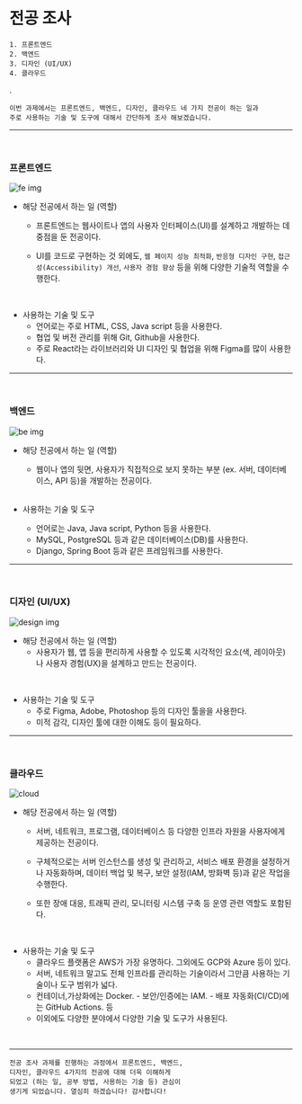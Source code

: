 # 전공 조사
    1. 프론트엔드
    2. 백엔드
    3. 디자인 (UI/UX)
    4. 클라우드
.

    이번 과제에서는 프론트엔드, 백엔드, 디자인, 클라우드 네 가지 전공이 하는 일과
    주로 사용하는 기술 및 도구에 대해서 간단하게 조사 해보겠습니다.

---

<br>

### 프론트엔드

![fe img](https://img1.daumcdn.net/thumb/R1280x0/?scode=mtistory2&fname=https%3A%2F%2Fblog.kakaocdn.net%2Fdn%2FXuOXu%2FbtrajQuCcbS%2FlhWIkDJHEfW1ywd8WskVV0%2Fimg.png)

- 해당 전공에서 하는 일 (역할)
  - 프론트엔드는 웹사이트나 앱의 사용자 인터페이스(UI)를 설계하고 개발하는 데 중점을 둔 전공이다.

  - UI를 코드로 구현하는 것 외에도, `웹 페이지 성능 최적화`, `반응형 디자인 구현`, `접근성(Accessibility) 개선`, `사용자 경험 향상` 등을 위해 다양한 기술적 역할을 수행한다.
<br>

-  사용하는 기술 및 도구
    - 언어로는 주로 HTML, CSS, Java script 등을 사용한다.
    - 협업 및 버전 관리를 위해 Git, Github을 사용한다.
    - 주로 React라는 라이브러리와 UI 디자인 및 협업을 위해 Figma를 많이 사용한다.
  
---

<br>

### 백엔드

![be img](https://ems.elancer.co.kr/99_upload/Append/T_Blog/editor/2023111609485619188.jpg)

- 해당 전공에서 하는 일 (역할)
    - 웹이나 앱의 뒷면, 사용자가 직접적으로 보지 못하는 부분 (ex. 서버, 데이터베이스, API 등)을  개발하는 전공이다.
  <br>

-  사용하는 기술 및 도구
    - 언어로는 Java, Java script, Python 등을 사용한다.
    -  MySQL, PostgreSQL 등과 같은 데이터베이스(DB)를 사용한다.
    -  Django, Spring Boot 등과 같은 프레임워크를 사용한다.

---

<br>

### 디자인 (UI/UX)

![design img](https://velog.velcdn.com/images/orororoa1/post/c1a016ff-ab5f-4162-8486-047c8e9c27bc/image.png)

- 해당 전공에서 하는 일 (역할)
    - 사용자가 웹, 앱 등을 편리하게 사용할 수 있도록 시각적인 요소(색, 레이아웃)나 사용자 경험(UX)을 설계하고 만드는 전공이다.
<br>

-  사용하는 기술 및 도구
    - 주로 Figma, Adobe, Photoshop 등의 디자인 툴을을 사용한다.
    - 미적 감각, 디자인 툴에 대한 이해도 등이 필요하다.

---

<br>

### 클라우드

![cloud](https://image.samsungsds.com/kr/insights/__icsFiles/afieldfile/2022/11/23/cloud_computing_33_thumbnail.jpg?queryString=20250214030334)

- 해당 전공에서 하는 일 (역할)

    - 서버, 네트워크, 프로그램, 데이터베이스 등 다양한 인프라 자원을 사용자에게 제공하는 전공이다.

    - 구체적으로는 서버 인스턴스를 생성 및 관리하고, 서비스 배포 환경을 설정하거나 자동화하며, 데이터 백업 및 복구, 보안 설정(IAM, 방화벽 등)과 같은 작업을 수행한다.

    - 또한 장애 대응, 트래픽 관리, 모니터링 시스템 구축 등 운영 관련 역할도 포함된다.


<br>

-  사용하는 기술 및 도구
    - 클라우드 플랫폼은 AWS가 가장 유명하다. 그외에도 GCP와 Azure 등이 있다.
    - 서버, 네트워크 말고도 전체 인프라를 관리하는 기술이라서 그만큼 사용하는 기술이나 도구 범위가 넓다.
    - 컨테이너,가상화에는 Docker. - 보안/인증에는 IAM. - 배포 자동화(CI/CD)에는 GitHub Actions. 등
    - 이외에도 다양한 분야에서 다양한 기술 및 도구가 사용된다.

<br>

---

    전공 조사 과제를 진행하는 과정에서 프론트엔드, 백엔드,
    디자인, 클라우드 4가지의 전공에 대해 더욱 이해하게
    되었고 (하는 일, 공부 방법, 사용하는 기술 등) 관심이
    생기게 되었습니다. 열심히 하겠습니다! 감사합니다!